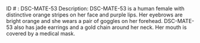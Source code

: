 ID # : DSC-MATE-53
Description: DSC-MATE-53 is a human female with distinctive orange stripes on her face and purple lips. Her eyebrows are bright orange and she wears a pair of goggles on her forehead. DSC-MATE-53 also has jade earrings and a gold chain around her neck. Her mouth is covered by a medical mask.